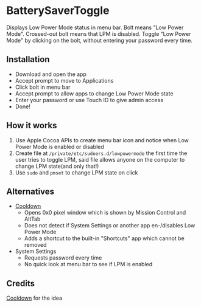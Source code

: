 # BatterySaverToggle

Displays Low Power Mode status in menu bar. Bolt means "Low Power Mode". Crossed-out bolt means that LPM is disabled. Toggle "Low Power Mode" by clicking on the bolt, without entering your password every time.

## Installation

- Download and open the app
- Accept prompt to move to Applications
- Click bolt in menu bar
- Accept prompt to allow apps to change Low Power Mode state
- Enter your password or use Touch ID to give admin access
- Done!

## How it works

1. Use Apple Cocoa APIs to create menu bar icon and notice when Low Power Mode is enabled or disabled
2. Create file at `/private/etc/sudoers.d/lowpowermode` the first time the user tries to toggle LPM, said file allows anyone on the computer to change LPM state(and only that!)
3. Use `sudo` and `pmset` to change LPM state on click

## Alternatives

- [Cooldown](https://goodsnooze.gumroad.com/l/cooldown)
  - Opens 0x0 pixel window which is shown by Mission Control and AltTab
  - Does not detect if System Settings or another app en-/disables Low Power Mode
  - Adds a shortcut to the built-in "Shortcuts" app which cannot be removed
- System Settings
  - Requests password every time
  - No quick look at menu bar to see if LPM is enabled

## Credits

[Cooldown](https://goodsnooze.gumroad.com/l/cooldown) for the idea
